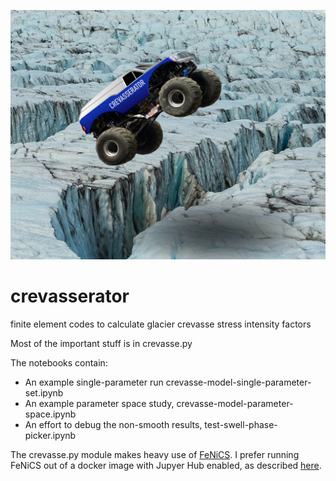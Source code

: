 ![monster truck jumping over a crevasse](crevasserator.png)

# crevasserator
finite element codes to calculate glacier crevasse stress intensity factors

Most of the important stuff is in crevasse.py

The notebooks contain:

- An example single-parameter run crevasse-model-single-parameter-set.ipynb
- An example parameter space study, crevasse-model-parameter-space.ipynb
- An effort to debug the non-smooth results, test-swell-phase-picker.ipynb

The crevasse.py module makes heavy use of [FeNiCS](fenicsproject.org). I prefer running FeNiCS out of a docker image with Jupyer Hub enabled, as described [here](https://fenics.readthedocs.io/projects/containers/en/latest/jupyter.html).
